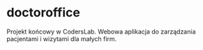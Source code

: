 # doctoroffice
Projekt końcowy w CodersLab.
Webowa aplikacja do zarządzania pacjentami i wizytami dla małych firm.
